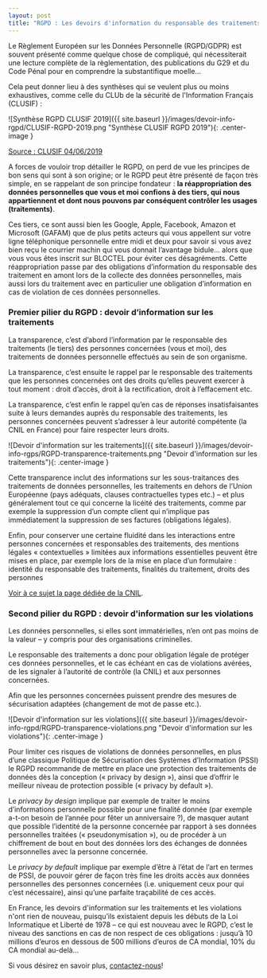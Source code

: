```yaml
---
layout: post
title: "RGPD : Les devoirs d'information du responsable des traitements"
---
```


Le Règlement Européen sur les Données Personnelle (RGPD/GDPR) est souvent présenté comme quelque chose de compliqué, qui nécessiterait une lecture complète de la règlementation, des publications du G29 et du Code Pénal pour en comprendre la substantifique moelle…

Cela peut donner lieu à des synthèses qui se veulent plus ou moins exhaustives, comme celle du CLUb de la sécurité de l'Information Français (CLUSIF) :


![Synthèse RGPD CLUSIF 2019]({{ site.baseurl }}/images/devoir-info-rgpd/CLUSIF-RGPD-2019.png "Synthèse CLUSIF RGPD 2019"){: .center-image }

[Source : CLUSIF 04/06/2019](https://clusif.fr/publications/infographie-donnees-personnelles-rgpd/)

A forces de vouloir trop détailler le RGPD, on perd de vue les principes de bon sens qui sont à son origine; or le RGPD peut être présenté de façon très simple, en se rappelant de son principe fondateur : **la réappropriation des données personnelles que vous et moi confions à des tiers, qui nous appartiennent et dont nous pouvons par conséquent contrôler les usages (traitements)**.

Ces tiers, ce sont aussi bien les Google, Apple, Facebook, Amazon et Microsoft (GAFAM) que de plus petits acteurs qui vous appellent sur votre ligne téléphonique personnelle entre midi et deux pour savoir si vous avez bien reçu le courrier machin qui vous donnait l’avantage bidule… alors que vous vous êtes inscrit sur BLOCTEL pour éviter ces désagréments.
Cette réappropriation passe par des obligations d’information du responsable des traitement en amont lors de la collecte des données personnelles, mais aussi lors du traitement avec en particulier une obligation d’information en cas de violation de ces données personnelles.

### Premier pilier du RGPD : devoir d’information sur les traitements

La transparence, c’est d’abord l’information par le responsable des traitements (le tiers) des personnes concernées (vous et moi), des traitements de données personnelle effectués au sein de son organisme.

La transparence, c’est ensuite le rappel par le responsable des traitements que les personnes concernées ont des droits qu’elles peuvent exercer à tout moment : droit d’accès, droit à la rectification, droit à l’effacement etc.

La transparence, c’est enfin le rappel qu’en cas de réponses insatisfaisantes suite à leurs demandes auprès du responsable des traitements, les personnes concernées peuvent s’adresser à leur autorité compétente (la CNIL en France) pour faire respecter leurs droits.

![Devoir d'information sur les traitements]({{ site.baseurl }}/images/devoir-info-rgps/RGPD-transparence-traitements.png "Devoir d'information sur les traitements"){: .center-image }

Cette transparence inclut des informations sur les sous-traitances des traitements de données personnelles, les traitements en dehors de l’Union Européenne (pays adéquats, clauses contractuelles types etc.) – et plus généralement tout ce qui concerne la licéité des traitements, comme par exemple la suppression d’un compte client qui n’implique pas immédiatement la suppression de ses factures (obligations légales).

Enfin, pour conserver une certaine fluidité dans les interactions entre personnes concernées et responsables des traitements, des mentions légales « contextuelles » limitées aux informations essentielles peuvent être mises en place, par exemple lors de la mise en place d’un formulaire : identité du responsable des traitements, finalités du traitement, droits des personnes

[Voir à ce sujet la page dédiée de la CNIL](https://www.cnil.fr/fr/conformite-rgpd-information-des-personnes-et-transparence).

### Second pilier du RGPD : devoir d'information sur les violations

Les données personnelles, si elles sont immatérielles, n’en ont pas moins de la valeur – y compris pour des organisations criminelles.

Le responsable des traitements a donc pour obligation légale de protéger ces données personnelles, et le cas échéant en cas de violations avérées, de les signaler à l’autorité de contrôle (la CNIL) et aux personnes concernées.

Afin que les personnes concernées puissent prendre des mesures de sécurisation adaptées (changement de mot de passe etc.).

![Devoir d'information sur les violations]({{ site.baseurl }}/images/devoir-info-rgpd/RGPD-transparence-violations.png "Devoir d'information sur les violations"){: .center-image }

Pour limiter ces risques de violations de données personnelles, en plus d’une classique Politique de Sécurisation des Systèmes d’Information (PSSI) le RGPD recommande de mettre en place une protection des traitements de données dès la conception (« privacy by design »), ainsi que d’offrir le meilleur niveau de protection possible (« privacy by default »).

Le _privacy by design_ implique par exemple de traiter le moins d’informations personnelle possible pour une finalité donnée (par exemple a-t-on besoin de l’année pour fêter un anniversaire ?), de masquer autant que possible l’identité de la personne concernée par rapport à ses données personnelles traitées (« pseudonymisation »), ou de procéder à un chiffrement de bout en bout des données lors des échanges de données personnelles avec la personne concernée.

Le _privacy by default_ implique par exemple d’être à l’état de l’art en termes de PSSI, de pouvoir gérer de façon très fine les droits accès aux données personnelles des personnes concernées (i.e. uniquement ceux pour qui c’est nécessaire), ainsi qu’une parfaite traçabilité de ces accès.


En France, les devoirs d'information sur les traitements et les violations n'ont rien de nouveau, puisqu’ils existaient depuis les débuts de la Loi Informatique et Liberté de 1978 – ce qui est nouveau avec le RGPD, c’est le niveau des sanctions en cas de non respect de ces obligations : jusqu’à 10 millions d’euros en dessous de 500 millions d’euros de CA mondial, 10% du CA mondial au-delà…


Si vous désirez en savoir plus, [contactez-nous](https://claustres.com/accompagnement-rgpd/)!
